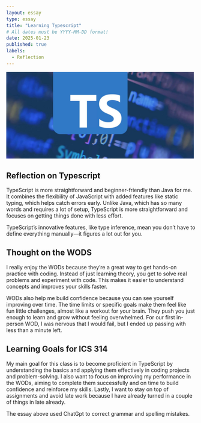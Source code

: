 ```yaml
---
layout: essay
type: essay
title: "Learning Typescript"
# All dates must be YYYY-MM-DD format!
date: 2025-01-23
published: true
labels:
  - Reflection
---
```


<img width="500px" class="rounded float-start pe-4" src="../img/tspic.jpeg">


## Reflection on Typescript
TypeScript is more straightforward and beginner-friendly than Java for me. It combines the flexibility of JavaScript with added features like static typing, which helps catch errors early. Unlike Java, which has so many words and requires a lot of setup, TypeScript is more straightforward and focuses on getting things done with less effort.

TypeScript’s innovative features, like type inference, mean you don’t have to define everything manually—it figures a lot out for you. 

## Thought on the WODS
I really enjoy the WODs because they’re a great way to get hands-on practice with coding. Instead of just learning theory, you get to solve real problems and experiment with code. This makes it easier to understand concepts and improves your skills faster.

WODs also help me build confidence because you can see yourself improving over time. The time limits or specific goals make them feel like fun little challenges, almost like a workout for your brain. They push you just enough to learn and grow without feeling overwhelmed. For our first in-person WOD, I was nervous that I would fail, but I ended up passing with less than a minute left.

## Learning Goals for ICS 314
My main goal for this class is to become proficient in TypeScript by understanding the basics and applying them effectively in coding projects and problem-solving. I also want to focus on improving my performance in the WODs, aiming to complete them successfully and on time to build confidence and reinforce my skills. Lastly, I want to stay on top of assignments and avoid late work because I have already turned in a couple of things in late already.

  The essay above used ChatGpt to correct grammar and spelling mistakes.
